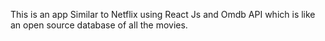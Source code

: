This is an app Similar to Netflix using React Js and Omdb API which is like an open source database of all the movies. 